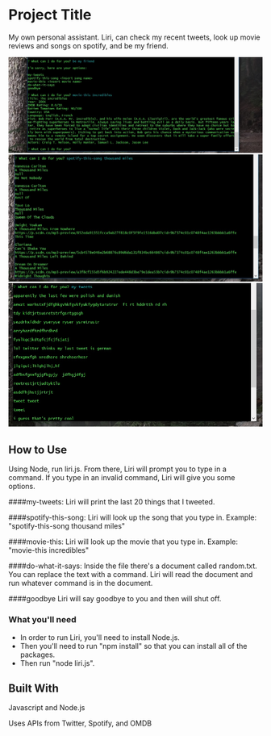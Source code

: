 # Project Title

My own personal assistant. Liri, can check my recent tweets, look up movie reviews and songs on spotify, and be my friend.

![Alt text](/img/liri.jpg?raw=true)
![Alt text](/img/liri2.jpg?raw=true)
![Alt text](/img/liri3.jpg?raw=true)


## How to Use

Using Node, run liri.js. From there, Liri will prompt you to type in a command. If you type in an invalid command, Liri will give you some options. 

####my-tweets: 
Liri will print the last 20 things that I tweeted.

####spotify-this-song: 
Liri will look up the song that you type in.
Example: "spotify-this-song thousand miles"

####movie-this:
Liri will look up the movie that you type in.
Example: "movie-this incredibles"

####do-what-it-says:
Inside the file there's a document called random.txt. You can replace the text with a command. Liri will read the document and run whatever command is in the document.

####goodbye
Liri will say goodbye to you and then will shut off.


### What you'll need

* In order to run Liri, you'll need to install Node.js. 
* Then you'll need to run "npm install" so that you can install all of the packages.
* Then run "node liri.js".


## Built With

Javascript and Node.js

Uses APIs from Twitter, Spotify, and OMDB


